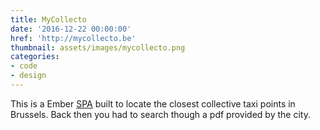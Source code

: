 ```yaml
---
title: MyCollecto
date: '2016-12-22 00:00:00'
href: 'http://mycollecto.be'
thumbnail: assets/images/mycollecto.png
categories:
- code
- design
---
```


This is a Ember [SPA](https://en.wikipedia.org/wiki/Single-page_application) built to locate the closest collective taxi points in Brussels. Back then you had to search though a pdf provided by the city.
